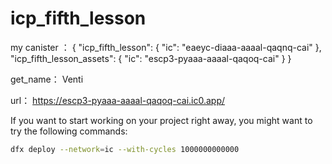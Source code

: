 # icp_fifth_lesson

my canister ：
{
  "icp_fifth_lesson": {
    "ic": "eaeyc-diaaa-aaaal-qaqnq-cai"
  },
  "icp_fifth_lesson_assets": {
    "ic": "escp3-pyaaa-aaaal-qaqoq-cai"
  }
}

get_name： Venti

url： https://escp3-pyaaa-aaaal-qaqoq-cai.ic0.app/

If you want to start working on your project right away, you might want to try the following commands:

```bash
dfx deploy --network=ic --with-cycles 1000000000000
```